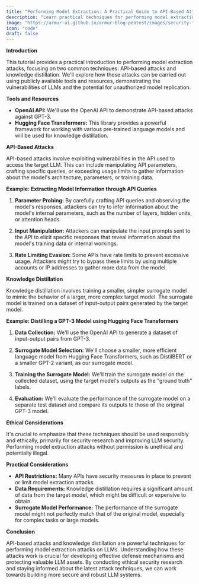 ```yaml
---
title: "Performing Model Extraction: A Practical Guide to API-Based Attacks and Knowledge Distillation"
description: "Learn practical techniques for performing model extraction attacks, including API-based attacks and knowledge distillation, gaining hands-on experience with tools like OpenAI API and Hugging Face Transformers to understand the vulnerabilities of LLMs."
image: "https://armur-ai.github.io/armur-blog-pentest/images/security-fundamentals.png"
icon: "code"
draft: false
---
```

**Introduction**

This tutorial provides a practical introduction to performing model extraction attacks, focusing on two common techniques: API-based attacks and knowledge distillation. We'll explore how these attacks can be carried out using publicly available tools and resources, demonstrating the vulnerabilities of LLMs and the potential for unauthorized model replication.

**Tools and Resources**

* **OpenAI API:** We'll use the OpenAI API to demonstrate API-based attacks against GPT-3.
* **Hugging Face Transformers:** This library provides a powerful framework for working with various pre-trained language models and will be used for knowledge distillation.

**API-Based Attacks**

API-based attacks involve exploiting vulnerabilities in the API used to access the target LLM. This can include manipulating API parameters, crafting specific queries, or exceeding usage limits to gather information about the model's architecture, parameters, or training data.

**Example: Extracting Model Information through API Queries**

1. **Parameter Probing:** By carefully crafting API queries and observing the model's responses, attackers can try to infer information about the model's internal parameters, such as the number of layers, hidden units, or attention heads.

2. **Input Manipulation:** Attackers can manipulate the input prompts sent to the API to elicit specific responses that reveal information about the model's training data or internal workings.

3. **Rate Limiting Evasion:** Some APIs have rate limits to prevent excessive usage. Attackers might try to bypass these limits by using multiple accounts or IP addresses to gather more data from the model.


**Knowledge Distillation**

Knowledge distillation involves training a smaller, simpler surrogate model to mimic the behavior of a larger, more complex target model. The surrogate model is trained on a dataset of input-output pairs generated by the target model.

**Example: Distilling a GPT-3 Model using Hugging Face Transformers**

1. **Data Collection:** We'll use the OpenAI API to generate a dataset of input-output pairs from GPT-3.

2. **Surrogate Model Selection:** We'll choose a smaller, more efficient language model from Hugging Face Transformers, such as DistilBERT or a smaller GPT-2 variant, as our surrogate model.

3. **Training the Surrogate Model:** We'll train the surrogate model on the collected dataset, using the target model's outputs as the "ground truth" labels.

4. **Evaluation:** We'll evaluate the performance of the surrogate model on a separate test dataset and compare its outputs to those of the original GPT-3 model.


**Ethical Considerations**

It's crucial to emphasize that these techniques should be used responsibly and ethically, primarily for security research and improving LLM security. Performing model extraction attacks without permission is unethical and potentially illegal.

**Practical Considerations**

* **API Restrictions:** Many APIs have security measures in place to prevent or limit model extraction attacks.
* **Data Requirements:** Knowledge distillation requires a significant amount of data from the target model, which might be difficult or expensive to obtain.
* **Surrogate Model Performance:** The performance of the surrogate model might not perfectly match that of the original model, especially for complex tasks or large models.


**Conclusion**

API-based attacks and knowledge distillation are powerful techniques for performing model extraction attacks on LLMs. Understanding how these attacks work is crucial for developing effective defense mechanisms and protecting valuable LLM assets. By conducting ethical security research and staying informed about the latest attack techniques, we can work towards building more secure and robust LLM systems.